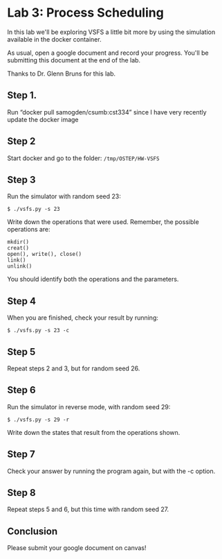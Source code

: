 # Lab 3: Process Scheduling

In this lab we'll be exploring VSFS a little bit more by using the simulation available in the docker container.

As usual, open a google document and record your progress.
You'll be submitting this document at the end of the lab.

Thanks to Dr. Glenn Bruns for this lab.

## Step 1.
Run “docker pull samogden/csumb:cst334” since I have very recently update the docker image

## Step 2
Start docker and go to the folder:
`/tmp/OSTEP/HW-VSFS`

## Step 3
Run the simulator with random seed 23:
```shell
$ ./vsfs.py -s 23
```
Write down the operations that were used.  Remember, the possible operations are:
```shell
mkdir()
creat()
open(), write(), close()
link()
unlink()
```
You should identify both the operations and the parameters.

## Step 4
When you are finished, check your result by running:
```shell
$ ./vsfs.py -s 23 -c
```

## Step 5
Repeat steps 2 and 3, but for random seed 26.

## Step 6
Run the simulator in reverse mode, with random seed 29:
```shell
$ ./vsfs.py -s 29 -r
```

Write down the states that result from the operations shown.

## Step 7
Check your answer by running the program again, but with the -c option.

## Step 8
Repeat steps 5 and 6, but this time with random seed 27.

## Conclusion

Please submit your google document on canvas!